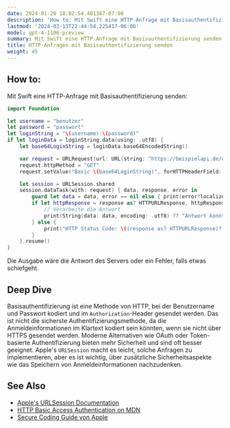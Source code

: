 ```yaml
---
date: 2024-01-20 18:02:54.481387-07:00
description: 'How to: Mit Swift eine HTTP-Anfrage mit Basisauthentifizierung senden.'
lastmod: '2024-03-13T22:44:54.225417-06:00'
model: gpt-4-1106-preview
summary: Mit Swift eine HTTP-Anfrage mit Basisauthentifizierung senden.
title: HTTP-Anfragen mit Basisauthentifizierung senden
weight: 45
---
```


## How to:
Mit Swift eine HTTP-Anfrage mit Basisauthentifizierung senden:

```Swift
import Foundation

let username = "benutzer"
let password = "passwort"
let loginString = "\(username):\(password)"
if let loginData = loginString.data(using: .utf8) {
    let base64LoginString = loginData.base64EncodedString()

    var request = URLRequest(url: URL(string: "https://beispielapi.de/daten")!)
    request.httpMethod = "GET"
    request.setValue("Basic \(base64LoginString)", forHTTPHeaderField: "Authorization")

    let session = URLSession.shared
    session.dataTask(with: request) { data, response, error in
        guard let data = data, error == nil else { print(error?localizedDescription ?? "Unbekannter Fehler"); return }
        if let httpResponse = response as? HTTPURLResponse, httpResponse.statusCode == 200 {
            // Verarbeite die Antwort
            print(String(data: data, encoding: .utf8) ?? "Antwort konnte nicht verarbeitet werden")
        } else {
            print("HTTP Status Code: \((response as? HTTPURLResponse)?.statusCode ?? -1)")
        }
    }.resume()
}
```

Die Ausgabe wäre die Antwort des Servers oder ein Fehler, falls etwas schiefgeht.

## Deep Dive
Basisauthentifizierung ist eine Methode von HTTP, bei der Benutzername und Passwort kodiert und im `Authorization`-Header gesendet werden. Das ist nicht die sicherste Authentifizierungsmethode, da die Anmeldeinformationen im Klartext kodiert sein könnten, wenn sie nicht über HTTPS gesendet werden. Moderne Alternativen wie OAuth oder Token-basierte Authentifizierung bieten mehr Sicherheit und sind oft besser geeignet. Apple's `URLSession` macht es leicht, solche Anfragen zu implementieren, aber es ist wichtig, über zusätzliche Sicherheitsaspekte wie das Speichern von Anmeldeinformationen nachzudenken.

## See Also
- [Apple's URLSession Documentation](https://developer.apple.com/documentation/foundation/urlsession)
- [HTTP Basic Access Authentication on MDN](https://developer.mozilla.org/en-US/docs/Web/HTTP/Authentication)
- [Secure Coding Guide von Apple](https://developer.apple.com/documentation/security)
